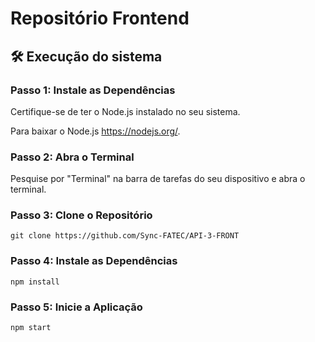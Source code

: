 <h1>Repositório Frontend</h1>
<h2>🛠️ Execução do sistema</h2>
  <h3>Passo 1: Instale as Dependências</h3>
  <p>Certifique-se de ter o Node.js instalado no seu sistema.</p>
  <p>Para baixar o Node.js <a href="https://nodejs.org/">https://nodejs.org/</a>.</p>
  <h3>Passo 2: Abra o Terminal</h3>
  <p>Pesquise por "Terminal" na barra de tarefas do seu dispositivo e abra o terminal.</p>
  <h3>Passo 3: Clone o Repositório</h3>
  <pre><code>git clone https://github.com/Sync-FATEC/API-3-FRONT</code></pre>

  <h3>Passo 4: Instale as Dependências</h3>
  <pre><code>npm install</code></pre>

  <h3>Passo 5: Inicie a Aplicação</h3>
  <pre><code>npm start</code></pre>
